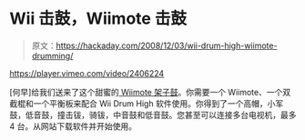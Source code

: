 # Wii 击鼓，Wiimote 击鼓

> 原文：<https://hackaday.com/2008/12/03/wii-drum-high-wiimote-drumming/>

<https://player.vimeo.com/video/2406224>

</div> <p>[何早]给我们送来了这个甜蜜的<a href="http://hezhao.net/project/wii-drum-high.html" target="_blank"> Wiimote 架子鼓</a>。你需要一个 Wiimote、一个双截棍和一个平衡板来配合 Wii Drum High 软件使用。你得到了一个高帽，小军鼓，低音鼓，撞击钹，骑钹，中音鼓和低音鼓。您甚至可以连接多台电视机，最多 4 台。从网站下载软件并开始使用。</p> </body> </html>